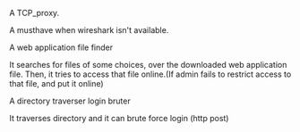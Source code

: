 A TCP_proxy.

A musthave when wireshark isn't available.

A web application file finder

It searches for files of some choices, over the downloaded web application file. Then, it tries to access that file online.(If admin fails to restrict access to that file, and put it online)

A directory traverser login bruter

It traverses directory and it can brute force login (http post)
